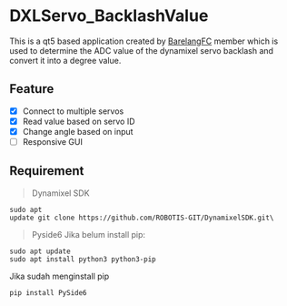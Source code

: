 # DXLServo_BacklashValue
This is a qt5 based application created by [BarelangFC](https://github.com/BarelangFC) member which is used to determine the ADC value of the dynamixel servo backlash and convert it into a degree value.

## Feature
- [x] Connect to multiple servos
- [x] Read value based on servo ID
- [x] Change angle based on input
- [ ] Responsive GUI

## Requirement
> Dynamixel SDK
```
sudo apt 
update git clone https://github.com/ROBOTIS-GIT/DynamixelSDK.git\ 
```

> Pyside6
> Jika belum install pip:
```
sudo apt update
sudo apt install python3 python3-pip
```

Jika sudah menginstall pip
```
pip install PySide6
```

